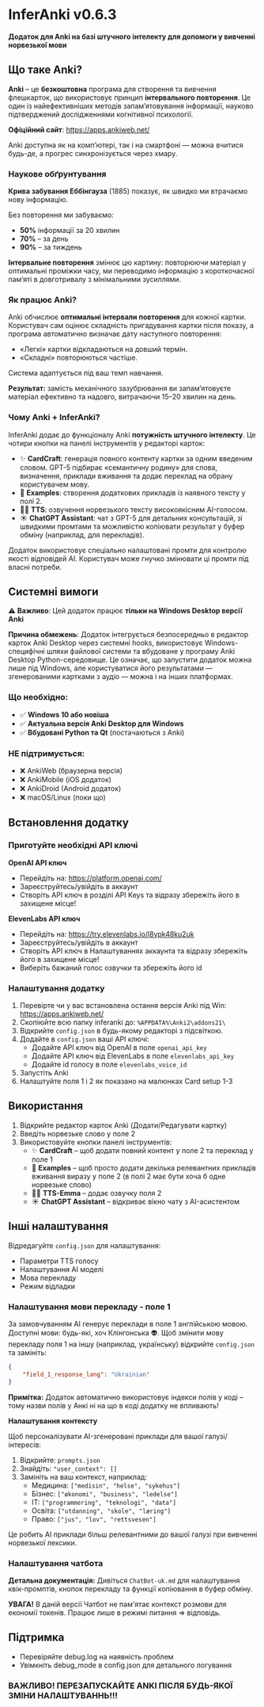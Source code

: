 # InferAnki v0.6.3

**Додаток для Anki на базі штучного інтелекту для допомоги у вивченні норвезької мови**

## Що таке Anki?

**Anki** – це **безкоштовна** програма для створення та вивчення флешкарток, що використовує принцип **інтервального повторення**. Це один із найефективніших методів запам’ятовування інформації, науково підтверджений дослідженнями когнітивної психології.

**Офіційний сайт**: https://apps.ankiweb.net/

Anki доступна як на комп’ютері, так і на смартфоні — можна вчитися будь-де, а прогрес синхронізується через хмару.

### Наукове обґрунтування

**Крива забування Еббінгауза** (1885) показує, як швидко ми втрачаємо нову інформацію.

Без повторення ми забуваємо:
- **50%** інформації за 20 хвилин
- **70%** – за день
- **90%** – за тиждень

**Інтервальне повторення** змінює цю картину: повторюючи матеріал у оптимальні проміжки часу, ми переводимо інформацію з короткочасної пам’яті в довготривалу з мінімальними зусиллями.

### Як працює Anki?

Anki обчислює **оптимальні інтервали повторення** для кожної картки. Користувач сам оцінює складність пригадування картки після показу, а програма автоматично визначає дату наступного повторення:
- «Легкі» картки відкладаються на довший термін.
- «Складні» повторюються частіше.

Система адаптується під ваш темп навчання.

**Результат:** замість механічного зазубрювання ви запам’ятовуєте матеріал ефективно та надовго, витрачаючи 15–20 хвилин на день.

### Чому Anki + InferAnki?

InferAnki додає до функціоналу Anki **потужність штучного інтелекту**. Це чотири кнопки на панелі інструментів у редакторі карток:

- ✨ **CardCraft**: генерація повного контенту картки за одним введеним словом. GPT-5 підбирає «семантичну родину» для слова, визначення, приклади вживання та додає переклад на обрану користувачем мову.
- 📝 **Examples**: створення додаткових прикладів із наявного тексту у полі 2.
- 👩🏼 **TTS**: озвучення норвезького тексту високоякісним AI-голосом.
- ☀️ **ChatGPT Assistant**: чат з GPT-5 для детальних консультацій, зі швидкими промтами та можливістю копіювати результат у буфер обміну (наприклад, для перекладів).

Додаток використовує спеціально налаштовані промти для контролю якості відповідей AI. Користувач може гнучко змінювати ці промти під власні потреби.

## Системні вимоги

⚠️ **Важливо**: Цей додаток працює **тільки на Windows Desktop версії Anki**

 **Причина обмежень**: Додаток інтегрується безпосередньо в редактор карток Anki Desktop через системні hooks, використовує Windows-специфічні шляхи файлової системи та вбудоване у програму Anki Desktop Python-середовище. Це означає, що запустити додаток можна лише під Windows, але користуватися його результатами — згенерованими картками з аудіо — можна і на інших платформах.

### Що необхідно:
- ✅ **Windows 10 або новіша**
- ✅ **Актуальна версія Anki Desktop для Windows**
- ✅ **Вбудовані Python та Qt** (постачаються з Anki)

### НЕ підтримується:
- ❌ AnkiWeb (браузерна версія)
- ❌ AnkiMobile (iOS додаток)
- ❌ AnkiDroid (Android додаток)  
- ❌ macOS/Linux (поки що)

## Встановлення додатку

### Приготуйте необхідні API ключі

**OpenAI API ключ**
- Перейдіть на: https://platform.openai.com/
- Зареєструйтесь/увійдіть в аккаунт
- Створіть API ключ в розділі API Keys та відразу збережіть його в захищене місце!

**ElevenLabs API ключ**
- Перейдіть на: https://try.elevenlabs.io/l8ypk48ku2uk
- Зареєструйтесь/увійдіть в аккаунт
- Створіть API ключ в Налаштуваннях аккаунта та відразу збережіть його в захищене місце!
- Виберіть бажаний голос озвучки та збережіть його id

### Налаштування додатку

1. Перевірте чи у вас встановлена остання версія Anki під Win: https://apps.ankiweb.net/
2. Скопіюйте всю папку inferanki до: `%APPDATA%\Anki2\addons21\`
3. Відкрийте `config.json` в будь-якому редакторі з підсвіткою.
4. Додайте в `config.json` ваші API ключі:
   - Додайте API ключ від OpenAI в поле `openai_api_key`
   - Додайте API ключ від ElevenLabs в поле `elevenlabs_api_key`
   - Додайте id голосу в поле `elevenlabs_voice_id`
5. Запустіть Anki
6. Налаштуйте поля 1 і 2 як показано на малюнках Card setup 1-3

## Використання

1. Відкрийте редактор карток Anki (Додати/Редагувати картку)
2. Введіть норвезьке слово у поле 2
3. Використовуйте кнопки панелі інструментів:
   - ✨ **CardCraft** – щоб додати повний контент у поле 2 та переклад у поле 1
   - 📝 **Examples** – щоб просто додати декілька релевантних прикладів вживання виразу у поле 2 (в полі 2 має бути хоча б одне норвезьке слово)
   - 👩🏼 **TTS-Emma** – додає озвучку поля 2
   - ☀️ **ChatGPT Assistant** – відкриває вікно чату з AI-асистентом

## Інші налаштування

Відредагуйте `config.json` для налаштування:
- Параметри TTS голосу
- Налаштування AI моделі
- Мова перекладу
- Режим відладки

### Налаштування мови перекладу - поле 1

За замовчуванням AI генерує переклади в поле 1 англійською мовою. Доступні мови: будь-які, хоч Клінгонська 👽. Щоб змінити мову перекладу поля 1 на іншу (наприклад, українську) відкрийте `config.json` та замініть:

```json
{
    "field_1_response_lang": "Ukrainian"
}
```

**Примітка:** Додаток автоматично використовує індекси полів у коді – тому назви полів у Анкі ні на що в коді додатку не впливають!

**Налаштування контексту**

Щоб персоналізувати AI-згенеровані приклади для вашої галузі/інтересів:

1. Відкрийте: `prompts.json`
2. Знайдіть: `"user_context": []`
3. Замініть на ваш контекст, наприклад:
   - Медицина: `["medisin", "helse", "sykehus"]`
   - Бізнес: `["økonomi", "business", "ledelse"]`
   - IT: `["programmering", "teknologi", "data"]`
   - Освіта: `["utdanning", "skole", "læring"]`
   - Право: `["jus", "lov", "rettsvesen"]`

Це робить AI приклади більш релевантними до вашої галузі при вивченні норвезької лексики.

### Налаштування чатбота

**Детальна документація:** Дивіться `ChatBot-uk.md` для налаштування квік-промптів, кнопок перекладу та функції копіювання в буфер обміну.

**УВАГА!** В даній версії Чатбот не пам'ятає контекст розмови для економії токенів. Працює лише в режимі питання ⇒ відповідь.

## Підтримка

- Перевіряйте debug.log на наявність проблем
- Увімкніть debug_mode в config.json для детального логування

### ВАЖЛИВО! ПЕРЕЗАПУСКАЙТЕ ANKI ПІСЛЯ БУДЬ-ЯКОЇ ЗМІНИ НАЛАШТУВАННЬ!!!